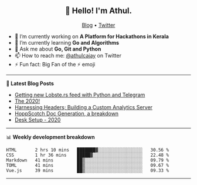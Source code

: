 <h2 align="center">👋 Hello! I'm Athul.</h2>
<p align="center">
  <a href="https://blog.athulcyriac.xyz">Blog</a> •
  <a href="https://twitter.com/athulcajay">Twitter</a>
</p>


- 🔭 I’m currently working on **A Platform for Hackathons in Kerala**
- 🌱 I’m currently learning **Go and Algorithms**
- 💬 Ask me about **Go, Git and Python**
- 📫 How to reach me: [@athulcajay](https://twitter.com/athulcajay) on Twitter
- ⚡ Fun fact: Big Fan of the :zap: emoji

-------

**📝 Latest Blog Posts**

<!-- BLOG-POST-LIST:START -->
- [Getting new Lobste.rs feed with Python and Telegram](https://blog.athulcyriac.xyz/blog/lobsters_feed/)
- [The 2020!](https://blog.athulcyriac.xyz/blog/2020/)
- [Harnessing Headers; Building a Custom Analytics Server](https://blog.athulcyriac.xyz/blog/analytics_from_scratch/)
- [HoppScotch Doc Generation, a breakdown](https://blog.athulcyriac.xyz/blog/hopp-gen/)
- [Desk Setup - 2020](https://blog.athulcyriac.xyz/blog/desk-2020/)
<!-- BLOG-POST-LIST:END -->

-------

📊 **Weekly development breakdown**
<!--START_SECTION:waka-->
```text
HTML       2 hrs 10 mins   ███████▓░░░░░░░░░░░░░░░░░   30.56 % 
CSS        1 hr 36 mins    █████▓░░░░░░░░░░░░░░░░░░░   22.48 % 
Markdown   41 mins         ██▒░░░░░░░░░░░░░░░░░░░░░░   09.79 % 
TOML       41 mins         ██▒░░░░░░░░░░░░░░░░░░░░░░   09.67 % 
Vue.js     39 mins         ██▒░░░░░░░░░░░░░░░░░░░░░░   09.33 % 
```
<!--END_SECTION:waka-->

-------
